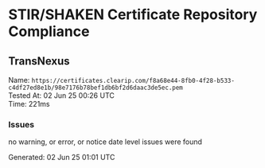 # STIR/SHAKEN Certificate Repository Compliance

## TransNexus

Name: `https://certificates.clearip.com/f8a68e44-8fb0-4f28-b533-c4df27ed8e1b/98e7176b78bef1db6bf2d6daac3de5ec.pem`\
Tested At: 02 Jun 25 00:26 UTC\
Time: 221ms

### Issues

no warning, or error, or notice date level issues were found

Generated: 02 Jun 25 01:01 UTC